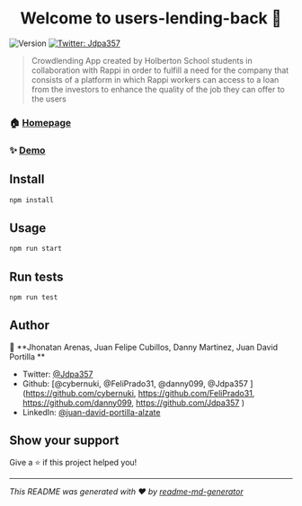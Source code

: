 <h1 align="center">Welcome to users-lending-back 👋</h1>
<p>
  <img alt="Version" src="https://img.shields.io/badge/version-0.0.0-blue.svg?cacheSeconds=2592000" />
  <a href="https://twitter.com/Jdpa357 " target="_blank">
    <img alt="Twitter: Jdpa357 " src="https://img.shields.io/twitter/follow/JDavid357 .svg?style=social" />
  </a>
</p>

> Crowdlending App created by Holberton School students in collaboration with Rappi in order to fulfill a need for the company that consists of a platform in which Rappi workers can access to a loan from the investors to enhance the quality of the job they can offer to the users

### 🏠 [Homepage](https://github.com/cybernuki/Users-Lending-Back)

### ✨ [Demo](https://userslending-backend.glitch.me/)

## Install

```sh
npm install
```

## Usage

```sh
npm run start
```

## Run tests

```sh
npm run test
```

## Author

👤 **Jhonatan Arenas, Juan Felipe Cubillos, Danny Martinez, Juan David Portilla **

* Twitter: [@Jdpa357 ](https://twitter.com/Jdpa357 )
* Github: [@cybernuki, @FeliPrado31, @danny099, @Jdpa357 ](https://github.com/cybernuki, https://github.com/FeliPrado31, https://github.com/danny099, https://github.com/Jdpa357 )
* LinkedIn: [@juan-david-portilla-alzate](https://linkedin.com/in/juan-david-portilla-alzate-536215177\/)

## Show your support

Give a ⭐️ if this project helped you!

***
_This README was generated with ❤️ by [readme-md-generator](https://github.com/kefranabg/readme-md-generator)_
